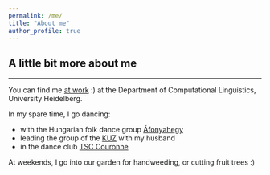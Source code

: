 ```yaml
---
permalink: /me/
title: "About me"
author_profile: true
---
```



## A little bit more about me
----

You can find me [at work](https://www.cl.uni-heidelberg.de/~mujdricz/) :) at the Department of Computational Linguistics, University Heidelberg.

In my spare time, I go dancing:
* with the Hungarian folk dance group [Áfonyahegy](https://www.facebook.com/afonyahegy/)
* leading the group of the [KUZ](https://www.kuz-heidelberg.de/html/content/tanzen.html) with my husband
* in the dance club [TSC Couronne](https://www.tsc-couronne.de/)

At weekends, I go into our garden for handweeding, or cutting fruit trees :)
